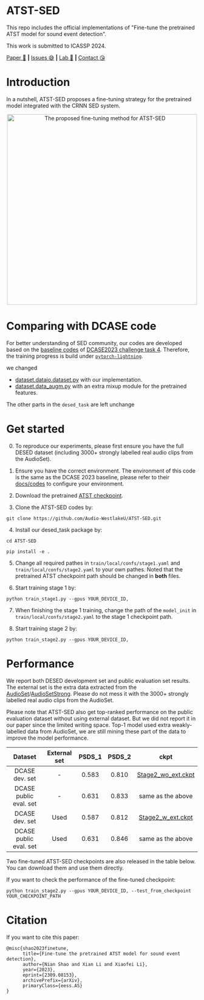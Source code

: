 # ATST-SED
This repo includes the official implementations of "Fine-tune the pretrained ATST model for sound event detection".

This work is submitted to ICASSP 2024.

[Paper :star_struck:](https://arxiv.org/abs/2309.08153) **|** [Issues :sweat_smile:](https://github.com/Audio-WestlakeU/ATST-SED/issues)
 **|** [Lab :hear_no_evil:](https://github.com/Audio-WestlakeU) **|** [Contact :kissing_heart:](sao_year@126.com)

# Introduction

In a nutshell, ATST-SED proposes a fine-tuning strategy for the pretrained model integrated with the CRNN SED system.
<div align="center">
<image src="/src/flowchart.png"  width="500" alt="The proposed fine-tuning method for ATST-SED" />
</div>


# Comparing with DCASE code
For better understanding of SED community, our codes are developed based on the [baseline codes](https://github.com/DCASE-REPO/DESED_task/tree/master/recipes/dcase2023_task4_baseline) of [DCASE2023 challenge task 4](https://dcase.community/). Therefore, the training progress is build under [`pytorch-lightning`](https://lightning.ai/).

we changed 
- [dataset.dataio.dataset.py](https://github.com/Audio-WestlakeU/ATST-SED/blob/main/desed_task/dataio/datasets_atst_sed.py) with our implementation. 
- [dataset.data_augm.py](https://github.com/Audio-WestlakeU/ATST-SED/blob/main/desed_task/data_augm.py) with an extra mixup module for the pretrained features.

The other parts in the `desed_task` are left unchange

# Get started
0. To reproduce our experiments, please first ensure you have the full DESED dataset (including 3000+ strongly labelled real audio clips from the AudioSet).

1. Ensure you have the correct environment. The environment of this code is the same as the DCASE 2023 baseline, please refer to their [docs/codes](https://github.com/DCASE-REPO/DESED_task/tree/master/recipes/dcase2023_task4_baseline) to configure your environment.

2. Download the pretrained [ATST checkpoint](https://drive.google.com/file/d/1_xb0_n3UNbUG_pH1vLHTviLfsaSfCzxz/view?usp=drive_link).

3. Clone the ATST-SED codes by:

```git clone https://github.com/Audio-WestlakeU/ATST-SED.git```

4. Install our desed_task package by:

```cd ATST-SED```

```pip install -e .```

5. Change all required pathes in `train/local/confs/stage1.yaml` and `train/local/confs/stage2.yaml` to your own pathes. Noted that the pretrained ATST checkpoint path should be changed in **both** files.

6. Start training stage 1 by:

```python train_stage1.py --gpus YOUR_DEVICE_ID,```

7. When finishing the stage 1 training, change the path of the `model_init` in `train/local/confs/stage2.yaml` to the stage 1 checkpoint path.

8. Start training stage 2 by:

```python train_stage2.py --gpus YOUR_DEVICE_ID,```


# Performance

We report both DESED development set and public evaluation set results. The external set is the extra data extracted from the [AudioSet](http://research.google.com/audioset/)/[AudioSetStrong](https://research.google.com/audioset/download_strong.html). Please do not mess it with the 3000+ strongly labelled real audio clips from the AudioSet.

Please note that ATST-SED also get top-ranked performance on the public evaluation dataset without using external dataset. But we did not report it in our paper since the limited writing space. Top-1 model used extra weakly-labelled data from AudioSet, we are still mining these part of the data to improve the model performance.


| Dataset | External set | PSDS_1 | PSDS_2 | ckpt |
| :--------: | :--: | :----: | :----: | :---: |
| DCASE dev. set | - | 0.583 | 0.810 | [Stage2_wo_ext.ckpt](https://drive.google.com/file/d/1yMv05N0Nz5mSzlQ4YBb_sqOjazPbPDhw/view?usp=sharing) |
| DCASE public eval. set | - | 0.631 | 0.833 | same as the above |
| DCASE dev. set | Used | 0.587 | 0.812 |[Stage2_w_ext.ckpt](https://drive.google.com/file/d/16BP00UCRlAcSPgk-1kr0qrA6sjZNzhTf/view?usp=sharing) |
| DCASE public eval. set | Used | 0.631 | 0.846 | same as the above |

Two fine-tuned ATST-SED checkpoints are also released in the table below. You can download them and use them directly.

If you want to check the performance of the fine-tuned checkpoint:

```python train_stage2.py --gpus YOUR_DEVICE_ID, --test_from_checkpoint YOUR_CHECKPOINT_PATH```

# Citation

If you want to cite this paper:

```
@misc{shao2023finetune,
      title={Fine-tune the pretrained ATST model for sound event detection}, 
      author={Nian Shao and Xian Li and Xiaofei Li},
      year={2023},
      eprint={2309.08153},
      archivePrefix={arXiv},
      primaryClass={eess.AS}
}
```